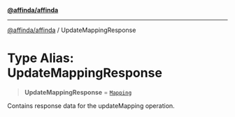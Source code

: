 [**@affinda/affinda**](../README.md)

***

[@affinda/affinda](../globals.md) / UpdateMappingResponse

# Type Alias: UpdateMappingResponse

> **UpdateMappingResponse** = [`Mapping`](../interfaces/Mapping.md)

Contains response data for the updateMapping operation.
